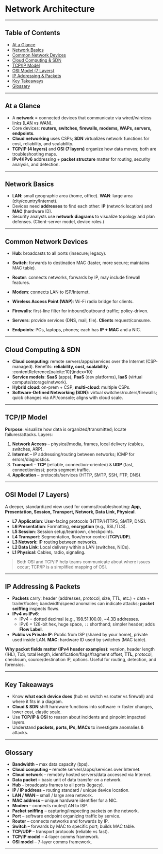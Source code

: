 # Network Architecture  

---

## Table of Contents  
- [At a Glance](#at-a-glance)  
- [Network Basics](#network-basics)  
- [Common Network Devices](#common-network-devices)  
- [Cloud Computing & SDN](#cloud-computing--sdn)  
- [TCP/IP Model](#tcpip-model)  
- [OSI Model (7 Layers)](#osi-model-7-layers)  
- [IP Addressing & Packets](#ip-addressing--packets)  
- [Key Takeaways](#key-takeaways)  
- [Glossary](#glossary)  

---

## At a Glance  
- A **network** = connected devices that communicate via wired/wireless links (LAN vs WAN). 
- Core devices: **routers, switches, firewalls, modems, WAPs, servers, endpoints**. 
- **Cloud networking** uses CSPs; **SDN** virtualizes network functions for cost, reliability, and scalability. 
- **TCP/IP (4 layers)** and **OSI (7 layers)** organize how data moves; both are troubleshooting maps.   
- **IPv4/IPv6** addressing + **packet structure** matter for routing, security analysis, and detection.   

---

## Network Basics  
- **LAN**: small geographic area (home, office). **WAN**: large area (city/country/Internet). 
- Devices need **addresses** to find each other: **IP** (network location) and **MAC** (hardware ID).  
- Security analysts use **network diagrams** to visualize topology and plan defenses. (Client–server model, device roles.) 

---

## Common Network Devices  
- **Hub**: broadcasts to all ports (insecure; legacy).  
- **Switch**: forwards to destination MAC (faster, more secure; maintains MAC table).  
- **Router**: connects networks, forwards by IP, may include firewall features.  
- **Modem**: connects LAN to ISP/Internet.  
- **Wireless Access Point (WAP)**: Wi-Fi radio bridge for clients. 

- **Firewalls**: first-line filter for inbound/outbound traffic; policy-driven.  
- **Servers**: provide services (DNS, mail, file). **Clients** request/consume.  
- **Endpoints**: PCs, laptops, phones; each has **IP + MAC** and a NIC. 

---

## Cloud Computing & SDN  
- **Cloud computing**: remote servers/apps/services over the Internet (CSP-managed). Benefits: **reliability, cost, scalability**. :contentReference[oaicite:10]{index=10}  
- **Service models**: **SaaS** (apps), **PaaS** (dev platforms), **IaaS** (virtual compute/storage/network). 
- **Hybrid cloud**: on-prem + CSP; **multi-cloud**: multiple CSPs. 
- **Software-Defined Networking (SDN)**: virtual switches/routers/firewalls; quick changes via API/console; aligns with cloud scale.   

---

## TCP/IP Model  
**Purpose**: visualize how data is organized/transmitted; locate failures/attacks. Layers:   
1. **Network Access** – physical/media, frames, local delivery (cables, switches, ARP).  
2. **Internet** – IP addressing/routing between networks; ICMP for errors/diagnostics.  
3. **Transport** – **TCP** (reliable, connection-oriented) & **UDP** (fast, connectionless); ports segment traffic. 
4. **Application** – protocols/services (HTTP, SMTP, SSH, FTP, DNS). 

---

## OSI Model (7 Layers)  
A deeper, standardized view used for comms/troubleshooting: **App, Presentation, Session, Transport, Network, Data Link, Physical**. 
- **L7 Application**: User-facing protocols (HTTP/HTTPS, SMTP, DNS).  
- **L6 Presentation**: Formatting, **encryption** (e.g., SSL/TLS).  
- **L5 Session**: Session setup/teardown, checkpoints.  
- **L4 Transport**: Segmentation, flow/error control (**TCP/UDP**).  
- **L3 Network**: IP routing between networks.  
- **L2 Data Link**: Local delivery within a LAN (switches, NICs).  
- **L1 Physical**: Cables, radio, signaling.  

> Both OSI and TCP/IP help teams communicate about where issues occur; TCP/IP is a simplified mapping of OSI. 
---

## IP Addressing & Packets  
- **Packets** carry: header (addresses, protocol, size, TTL, etc.) + data + trailer/footer; bandwidth/speed anomalies can indicate attacks; **packet sniffing** inspects flows. 
- **IPv4 vs IPv6**:  
  - IPv4 = dotted decimal (e.g., 198.51.100.0), ~4.3B addresses.  
  - IPv6 = 128-bit hex, huge space, `::` shorthand; simpler header; adds **Flow Label**.  
- **Public vs Private IP**: Public from ISP (shared by your home), private used inside LAN. **MAC**: hardware ID used by switches (MAC table).

**Why packet fields matter (IPv4 header examples):** version, header length (IHL), ToS, total length, identification/flags/fragment offset, **TTL**, protocol, checksum, source/destination IP, options. Useful for routing, detection, and forensics. 

---

## Key Takeaways  
- Know **what each device does** (hub vs switch vs router vs firewall) and where it fits in a diagram. 
- **Cloud & SDN** shift hardware functions into software → faster changes, lower cost, elastic scale. 
- Use **TCP/IP & OSI** to reason about incidents and pinpoint impacted layers.   
- Understand **packets, ports, IPs, MACs** to investigate anomalies & attacks.   

---

## Glossary  
- **Bandwidth** – max data capacity (bps). 
- **Cloud computing** – remote servers/apps/services over Internet. 
- **Cloud network** – remotely hosted servers/data accessed via Internet. 
- **Data packet** – basic unit of data transfer on a network. 
- **Hub** – broadcasts frames to all ports (legacy). 
- **IP / IP address** – routing standard / unique device location.   
- **LAN / WAN** – small / large area network.   
- **MAC address** – unique hardware identifier for a NIC. 
- **Modem** – connects router/LAN to ISP.  
- **Packet sniffing** – capturing/inspecting packets on the network.  
- **Port** – software endpoint organizing traffic by service. 
- **Router** – connects networks and forwards by IP. 
- **Switch** – forwards by MAC to specific port; builds MAC table. 
- **TCP/UDP** – transport protocols (reliable vs fast). 
- **TCP/IP model** – 4-layer comms framework. 
- **OSI model** – 7-layer comms framework. 

---

